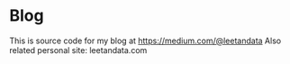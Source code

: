 # Blog
This is source code for my blog at https://medium.com/@leetandata
Also related personal site: leetandata.com 
